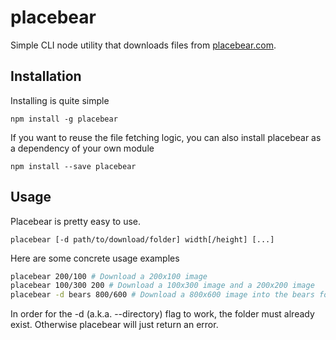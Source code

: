 placebear
===========

Simple CLI node utility that downloads files from [placebear.com](http://placebear.com).

Installation
------------

Installing is quite simple

```
npm install -g placebear
```

If you want to reuse the file fetching logic, you can also install placebear as a dependency of your own module

```
npm install --save placebear
```

Usage
-----

Placebear is pretty easy to use.

```
placebear [-d path/to/download/folder] width[/height] [...]
```

Here are some concrete usage examples

```bash
placebear 200/100 # Download a 200x100 image
placebear 100/300 200 # Download a 100x300 image and a 200x200 image
placebear -d bears 800/600 # Download a 800x600 image into the bears folder
```

In order for the -d (a.k.a. --directory) flag to work, the folder must already exist.
Otherwise placebear will just return an error.
